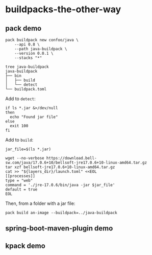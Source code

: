 # buildpacks-the-other-way

## pack demo

```shell
pack buildpack new confoo/java \
    --api 0.8 \
    --path java-buildpack \
    --version 0.0.1 \
    --stacks "*"
```

```shell
tree java-buildpack
java-buildpack
├── bin
│   ├── build
│   └── detect
└── buildpack.toml

```

Add to `detect`:

```shell
if ls *.jar &>/dev/null
then
  echo "Found jar file"
else
  exit 100
fi
```

Add to `build`:
```shell
jar_file=$(ls *.jar)

wget --no-verbose https://download.bell-sw.com/java/17.0.6+10/bellsoft-jre17.0.6+10-linux-amd64.tar.gz
tar xzf bellsoft-jre17.0.6+10-linux-amd64.tar.gz
cat >> "${layers_dir}/launch.toml" <<EOL
[[processes]]
type = "web"
command = './jre-17.0.6/bin/java -jar $jar_file'
default = true
EOL
```

Then, from a folder with a jar file:

```shell
pack build an-image --buildpack=../java-buildpack
```


## spring-boot-maven-plugin demo

## kpack demo

